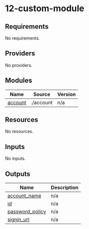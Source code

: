 # 12-custom-module

<!-- BEGINNING OF PRE-COMMIT-TERRAFORM DOCS HOOK -->
## Requirements

No requirements.

## Providers

No providers.

## Modules

| Name | Source | Version |
|------|--------|---------|
| <a name="module_account"></a> [account](#module\_account) | ./account | n/a |

## Resources

No resources.

## Inputs

No inputs.

## Outputs

| Name | Description |
|------|-------------|
| <a name="output_account_name"></a> [account\_name](#output\_account\_name) | n/a |
| <a name="output_id"></a> [id](#output\_id) | n/a |
| <a name="output_password_policy"></a> [password\_policy](#output\_password\_policy) | n/a |
| <a name="output_signin_url"></a> [signin\_url](#output\_signin\_url) | n/a |
<!-- END OF PRE-COMMIT-TERRAFORM DOCS HOOK -->
